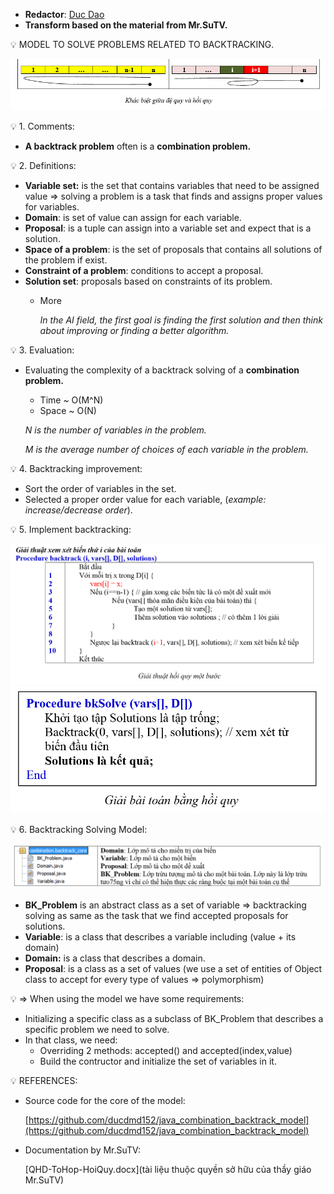 - **Redactor**: [Duc Dao](https://beacons.ai/ducdmd152)
- **Transform based on the material from Mr.SuTV.**

<aside>
💡 MODEL TO SOLVE PROBLEMS RELATED TO BACKTRACKING.

</aside>

![Untitled](./1.png)

<aside>
💡 1. Comments:

</aside>

- **A backtrack problem** often is a **combination problem.**

<aside>
💡 2. Definitions:

</aside>

- **Variable set:** is the set that contains variables that need to be assigned value ⇒ solving a problem is a task that finds and assigns proper values for variables.
- **Domain**: is set of value can assign for each variable.
- **Proposal**: is a tuple can assign into a variable set and expect that is a solution.
- **Space of a problem**: is the set of proposals that contains all solutions of the problem if exist.
- **Constraint of a problem**: conditions to accept a proposal.
- **Solution set**: proposals based on constraints of its problem.
    - More
        
        *In the AI field, the first goal is finding the first solution and then think about improving or finding a better algorithm.*
        

<aside>
💡 3. Evaluation:

</aside>

- Evaluating the complexity of a backtrack solving of a **combination problem.**
    - Time ~ O(M^N)
    - Space ~ O(N)
    
    *N is the number of variables in the problem.*
    
    *M is the average number of choices of each variable in the problem.*
    

<aside>
💡 4. Backtracking improvement:

</aside>

- Sort the order of variables in the set.
- Selected a proper order value for each variable, (*example: increase/decrease order*).

<aside>
💡 5. Implement backtracking:

</aside>

![Untitled](./2.png)
![Untitled](./3.png)

<aside>
💡 6. Backtracking Solving Model:

</aside>

![Untitled](./4.png)

- **BK_Problem** is an abstract class as a set of variable ⇒ backtracking solving as same as the task that we find accepted proposals for solutions.
- **Variable**: is a class that describes a variable including (value + its domain)
- **Domain:** is a class that describes a domain.
- **Proposal**: is a class as a set of values (we use a set of entities of Object class to accept for every type of values ⇒ polymorphism)

<aside>
💡 ⇒ When using the model we have some requirements:

- Initializing a specific class as a subclass of BK_Problem that describes a specific problem we need to solve.
- In that class, we need:
    - Overriding 2 methods: accepted() and accepted(index,value)
    - Build the contructor and initialize the set of variables in it.
</aside>

<aside>
💡 REFERENCES:

- Source code for the core of the model:
    
    [https://github.com/ducdmd152/java_combination_backtrack_model](https://github.com/ducdmd152/java_combination_backtrack_model)
    
- Documentation by Mr.SuTV:
    
    [QHD-ToHop-HoiQuy.docx](tài liệu thuộc quyền sở hữu của thầy giáo Mr.SuTV)
    
</aside>

